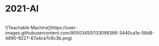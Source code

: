 # 2021-AI
</br>
![Teachable Machine](https://user-images.githubusercontent.com/90503450/133099366-3440ca1e-58d8-4890-8227-67a4ce7c6c3b.png)
